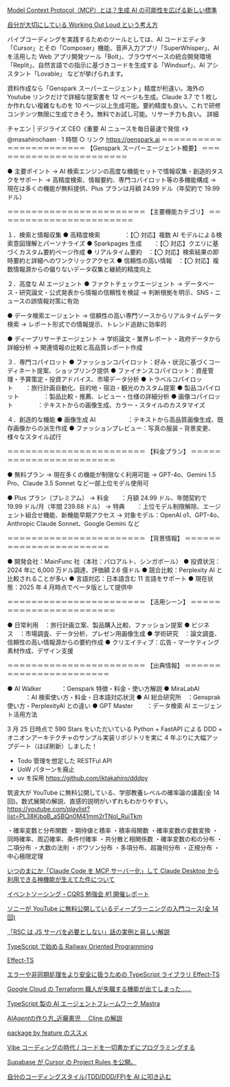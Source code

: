 [Model Context Protocol（MCP）とは？生成 AI の可能性を広げる新しい標準](https://zenn.dev/cloud_ace/articles/model-context-protocol)

[自分が大切にしている Working Out Loud という考え方](https://developers.freee.co.jp/entry/working-out-loud)

バイブコーディングを実践するためのツールとしては、AI コードエディタ「Cursor」とその「Composer」機能、音声入力アプリ「SuperWhisper」、AI を活用した Web アプリ開発ツール「Bolt」、ブラウザベースの統合開発環境「Replit」、自然言語での指示に基づきコードを生成する「Windsurf」、AI アシスタント「Lovable」 などが挙げられます。

資料作成なら「Genspark スーパーエージェント」精度が桁違い。海外の Youtube リンクだけで詳細な提案書を 12 ページも生成。Claude 3.7 で 1 枚しか作れない複雑なものを 10 ページ以上生成可能。要約精度も良い。これで研修コンテンツ無限に生成できそう。無料でお試し可能。リサーチ力も良い。 詳細

チャエン | デジライズ CEO《重要 AI ニュースを毎日最速で発信 ⚡️》
@masahirochaen
·
1 時間
○ リンク
https://genspark.ai
＝＝＝＝＝＝＝＝＝＝＝＝＝＝＝＝＝＝＝＝＝＝＝
【Genspark スーパーエージェント概要】
＝＝＝＝＝＝＝＝＝＝＝＝＝＝＝＝＝＝＝＝＝＝＝

● 主要ポイント
→ AI 検索エンジンの高度な機能セットで情報収集・創造的タスクをサポート
→ 高精度検索、情報要約、専門コパイロット等の多機能構成
→ 現在は多くの機能が無料提供、Plus プランは月額 24.99 ドル（年契約で 19.99 ドル）

＝＝＝＝＝＝＝＝＝＝＝＝＝＝＝＝＝＝＝＝＝＝＝
【主要機能カテゴリ】
＝＝＝＝＝＝＝＝＝＝＝＝＝＝＝＝＝＝＝＝＝＝＝

１．検索と情報収集
● 高精度検索　　　　：【〇 対応】複数 AI モデルによる検索意図理解とパーソナライズ
● Sparkpages 生成　　：【〇 対応】クエリに基づくカスタム要約ページ作成
● リアルタイム要約　：【〇 対応】検索結果の即時要約と詳細へのワンクリックアクセス
● 信頼性の高い情報　：【〇 対応】複数情報源からの偏りないデータ収集と継続的精度向上

２．高度な AI エージェント
● ファクトチェックエージェント
→ データベース・研究論文・公式発表から情報の信頼性を検証
→ 判断根拠を明示、SNS・ニュースの誤情報対策に有効

● データ検索エージェント
→ 信頼性の高い専門ソースからリアルタイムデータ検索
→ レポート形式での情報提示、トレンド追跡に効率的

● ディープリサーチエージェント
→ 学術論文・業界レポート・政府データから詳細分析
→ 関連情報の比較と高品質レポート作成

３．専門コパイロット
● ファッションコパイロット：好み・状況に基づくコーディネート提案、ショップリンク提供
● ファイナンスコパイロット：資産管理・予算策定・投資アドバイス、市場データ分析
● トラベルコパイロット　　：旅行計画自動化、目的地・宿泊・観光のカスタム提案
● 製品コパイロット　　　　：製品比較・推薦、レビュー・仕様の詳細分析
● 画像コパイロット　　　　：テキストからの画像生成、カラー・スタイルのカスタマイズ

４．創造的な機能
● 画像生成 AI 　　　　　：テキストから高品質画像生成、既存画像からの派生作成
● ファッションプレビュー：写真の服装・背景変更、様々なスタイル試行

＝＝＝＝＝＝＝＝＝＝＝＝＝＝＝＝＝＝＝＝＝＝＝
【料金プラン】
＝＝＝＝＝＝＝＝＝＝＝＝＝＝＝＝＝＝＝＝＝＝＝

● 無料プラン
→ 現在多くの機能が制限なく利用可能
→ GPT-4o、Gemini 1.5 Pro、Claude 3.5 Sonnet など一部上位モデル使用可

● Plus プラン（プレミアム）
→ 料金　　：月額 24.99 ドル、年間契約で 19.99 ドル/月（年間 239.88 ドル）
→ 特典　　：上位モデル制限解除、エージェント組合せ機能、新機能早期アクセス
→ 対象モデル：OpenAI o1、GPT-4o、Anthropic Claude Sonnet、Google Gemini など

＝＝＝＝＝＝＝＝＝＝＝＝＝＝＝＝＝＝＝＝＝＝＝
【背景情報】
＝＝＝＝＝＝＝＝＝＝＝＝＝＝＝＝＝＝＝＝＝＝＝

● 開発会社：MainFunc 社（本社：パロアルト、シンガポール）
● 投資状況：2024 年に 6,000 万ドル調達、評価額 2.6 億ドル
● 競合比較：Perplexity AI と比較されることが多い
● 言語対応：日本語含む 11 言語をサポート
● 現在状態：2025 年 4 月時点でベータ版として提供中

＝＝＝＝＝＝＝＝＝＝＝＝＝＝＝＝＝＝＝＝＝＝＝
【活用シーン】
＝＝＝＝＝＝＝＝＝＝＝＝＝＝＝＝＝＝＝＝＝＝＝

● 日常利用　：旅行計画立案、製品購入比較、ファッション提案
● ビジネス　：市場調査、データ分析、プレゼン用画像生成
● 学術研究　：論文調査、信頼性の高い情報源からの要約作成
● クリエイティブ：広告・マーケティング素材作成、デザイン支援

＝＝＝＝＝＝＝＝＝＝＝＝＝＝＝＝＝＝＝＝＝＝＝
【出典情報】
＝＝＝＝＝＝＝＝＝＝＝＝＝＝＝＝＝＝＝＝＝＝＝

● AI Walker 　　　：Genspark 特徴・料金・使い方解説
● MiraLabAI 　　　：AI 検索使い方・料金・日本語対応状況
● AI 総合研究所　：Gensprak 使い方・PerplexityAI との違い
● GPT Master 　　：データ検索 AI エージェント活用方法

3 月 25 日時点で 590 Stars をいただいている Python + FastAPI による DDD + オニオンアーキテクチャのサンプル実装リポジトリを実に 4 年ぶりに大幅アップデート（ほぼ刷新）しました！

- Todo 管理を想定した RESTFul API
- UoW パターンを廃止
- uv を採用
  https://github.com/iktakahiro/dddpy

筑波大が YouTube に無料公開している、学部教養レベルの確率論の講義(全 14 回)。数式展開の解説、直感的説明がいずれもわかりやすい。
https://youtube.com/playlist?list=PL38KibqB_aSBQn0M41mm2rTNoI_RuiTkm

・確率変数と分布関数
・期待値と積率
・積率母関数
・確率変数の変数変換
・同時確率、周辺確率、条件付確率
・共分散と相関係数
・確率変数の和の分布
・二項分布
・大数の法則
・ポワソン分布
・多項分布、超幾何分布
・正規分布
・中心極限定理

[いつのまにか「Claude Code を MCP サーバー化」して Claude Desktop から利用できる神機能が生えてた件について](https://zenn.dev/kazuph/articles/5a6cc61ae21940)

[イベントソーシング・CQRS 勉強会 #1 開催レポート](https://zenn.dev/jtechjapan_pub/articles/c10e5224a7244e?redirected=1)

[ソニーが YouTube に無料公開しているディープラーニングの入門コース(全 14 回)](https://www.youtube.com/playlist?list=PLg1wtJlhfh23pjdFv4p8kOBYyTRvzseZ3)

[「RSC は JS サーバを必要としない」話の実例と易しい解説](https://zenn.dev/shin_taro/articles/a23e4b69741f7c)

[TypeScript で始める Railway Oriented Programming](https://zenn.dev/eju_labs/articles/fb6d69f7951510)

[Effect-TS](https://scrapbox.io/mrsekut-p/Effect-TS)

[エラーや非同期処理をより安全に扱うための TypeScript ライブラリ Effect-TS](https://azukiazusa.dev/blog/typescript-library-for-safer-error-handling-and-async-operations-effect-ts/)

[Google Cloud の Terraform 職人が失職する機能が出てしまった……](https://zenn.dev/nnaka2992/articles/intro_to_application_design_center)

[TypeScript 製の AI エージェントフレームワーク Mastra](https://azukiazusa.dev/blog/typescript-ai-agent-framework-mastra/)

[AI*Agent*の作り方\_近藤憲児　 Cline の解説](https://speakerdeck.com/kenjikondobai/ai-agent-nozuo-rifang-jin-teng-xian-er)

[package by feature のススメ](https://zenn.dev/pandanoir/articles/d74d317f2b3caf)

[Vibe コーディングの時代 / コードを一切書かずにプログラミングする](https://wirelesswire.jp/2025/03/88240/)

[Supabase が Cursor の Project Rules を公開。](https://github.com/supabase/supabase/tree/master/examples/prompts)

[自分のコーディングスタイル(TDD/DDD/FP)を AI に叩き込む](https://zenn.dev/mizchi/articles/ai-ddd-tdd-prompt)
